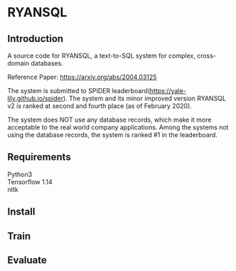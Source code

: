 # RYANSQL
## Introduction
A source code for RYANSQL, a text-to-SQL system for complex, cross-domain databases.

Reference Paper: https://arxiv.org/abs/2004.03125

The system is submitted to SPIDER leaderboard(https://yale-lily.github.io/spider). The system and its minor improved version RYANSQL v2 is ranked at second and fourth place (as of February 2020).

The system does NOT use any database records, which make it more acceptable to the real world company applications. Among the systems not using the database records, the system is ranked #1 in the leaderboard.

## Requirements
Python3 <br>
Tensorflow 1.14 <br>
nltk

## Install 
## Train 
## Evaluate 
